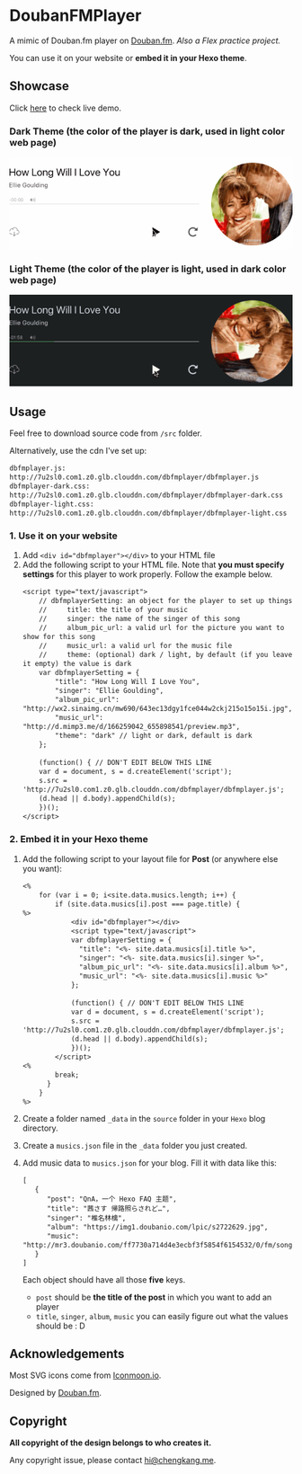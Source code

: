 # DoubanFMPlayer

A mimic of Douban.fm player on [Douban.fm](https://douban.fm/). *Also a Flex practice project.*

You can use it on your website or **embed it in your Hexo theme**.

## Showcase
Click [here](http://chengkang.me/DoubanFMPlayer/) to check live demo.
### Dark Theme (the color of the player is dark, used in light color web page)
![](https://raw.githubusercontent.com/cheng-kang/DoubanFMPlayer/master/DBFMPlayer-1.gif)

### Light Theme (the color of the player is light, used in dark color web page)
![](https://raw.githubusercontent.com/cheng-kang/DoubanFMPlayer/master/DBFMPlayer-2.gif)

## Usage

Feel free to download source code from `/src` folder.

Alternatively, use the cdn I've set up:
```
dbfmplayer.js: http://7u2sl0.com1.z0.glb.clouddn.com/dbfmplayer/dbfmplayer.js
dbfmplayer-dark.css: http://7u2sl0.com1.z0.glb.clouddn.com/dbfmplayer/dbfmplayer-dark.css
dbfmplayer-light.css: http://7u2sl0.com1.z0.glb.clouddn.com/dbfmplayer/dbfmplayer-light.css
```
    
    
### 1. Use it on your website
1. Add `<div id="dbfmplayer"></div>` to your HTML file
2. Add the following script to your HTML file. Note that **you must specify settings** for this player to work properly. Follow the example below.
    ```
    <script type="text/javascript">
        // dbfmplayerSetting: an object for the player to set up things
        //     title: the title of your music
        //     singer: the name of the singer of this song
        //     album_pic_url: a valid url for the picture you want to show for this song
        //     music_url: a valid url for the music file
        //     theme: (optional) dark / light, by default (if you leave it empty) the value is dark
    	var dbfmplayerSetting = {
    		"title": "How Long Will I Love You",
    		"singer": "Ellie Goulding",
    		"album_pic_url": "http://wx2.sinaimg.cn/mw690/643ec13dgy1fce044w2ckj215o15o15i.jpg",
    		"music_url": "http://d.mimp3.me/d/166259042_655898541/preview.mp3",
    		"theme": "dark" // light or dark, default is dark
    	};
    
    	(function() { // DON'T EDIT BELOW THIS LINE
    	var d = document, s = d.createElement('script');
    	s.src = 'http://7u2sl0.com1.z0.glb.clouddn.com/dbfmplayer/dbfmplayer.js';
    	(d.head || d.body).appendChild(s);
    	})();
    </script>
    ```
    
### 2. Embed it in your Hexo theme

1. Add the following script to your layout file for **Post** (or anywhere else you want):
    ```
    <% 
        for (var i = 0; i<site.data.musics.length; i++) {
            if (site.data.musics[i].post === page.title) { 
    %>
                <div id="dbfmplayer"></div>
                <script type="text/javascript">
                var dbfmplayerSetting = {
                  "title": "<%- site.data.musics[i].title %>",
                  "singer": "<%- site.data.musics[i].singer %>",
                  "album_pic_url": "<%- site.data.musics[i].album %>",
                  "music_url": "<%- site.data.musics[i].music %>"
                };
    
                (function() { // DON'T EDIT BELOW THIS LINE
                var d = document, s = d.createElement('script');
                s.src = 'http://7u2sl0.com1.z0.glb.clouddn.com/dbfmplayer/dbfmplayer.js';
                (d.head || d.body).appendChild(s);
                })();
            </script>
    <% 
            break;
          } 
        }
    %>
    ```
2. Create a folder named `_data` in the `source` folder in your `Hexo` blog directory.
3. Create a `musics.json` file in the `_data` folder you just created.
4. Add music data to `musics.json` for your blog. Fill it with data like this:
    ```
    [
       {
          "post": "QnA，一个 Hexo FAQ 主题",
          "title": "茜さす 帰路照らされど…",
          "singer": "椎名林檎",
          "album": "https://img1.doubanio.com/lpic/s2722629.jpg",
          "music": "http://mr3.doubanio.com/ff7730a714d4e3ecbf3f5854f6154532/0/fm/song/p1033017_128k.mp4"
       }
    ]
    ```
    Each object should have all those **five** keys.
    
    - `post` should be **the title of the post** in which you want to add an player
    - `title`, `singer`, `album`, `music` you can easily figure out what the values should be : D

## Acknowledgements

Most SVG icons come from [Iconmoon.io](https://icomoon.io/).

Designed by [Douban.fm](https://douban.fm).

## Copyright
**All copyright of the design belongs to who creates it.** 

Any copyright issue, please contact [hi@chengkang.me](mailto:hi@chengkang.me).
